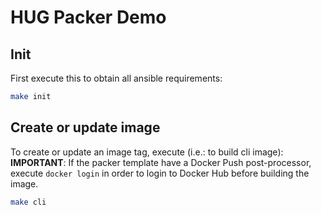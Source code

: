 HUG Packer Demo
================

## Init

First execute this to obtain all ansible requirements:

```bash
make init
```

## Create or update image

To create or update an image tag, execute (i.e.: to build cli image):  
**IMPORTANT**: If the packer template have a Docker Push post-processor, execute `docker login` in order to 
login to Docker Hub before building the image. 

```bash
make cli
```
